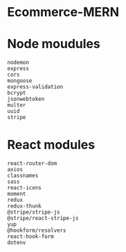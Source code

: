 # Ecommerce-MERN

# Node moudules

    nodemon
    express
    cors
    mongoose
    express-validation
    bcrypt
    jsonwebtoken
    multer
    uuid
    stripe

# React modules

    react-router-dom
    axios
    classnames
    sass
    react-icons
    moment
    redux
    redux-thunk
    @stripe/stripe-js
    @stripe/react-stripe-js
    yup
    @hookform/resolvers
    react-hook-form
    dotenv
